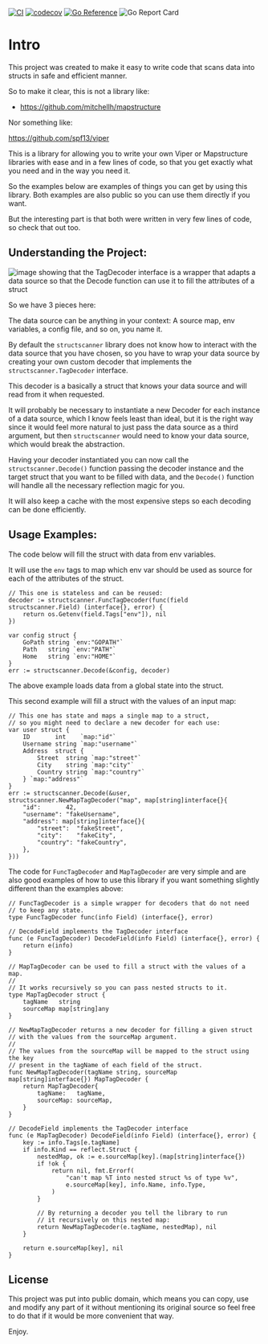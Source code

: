 [![CI](https://github.com/VinGarcia/structscanner/actions/workflows/ci.yml/badge.svg)](https://github.com/VinGarcia/structscanner/actions/workflows/ci.yml)
[![codecov](https://codecov.io/gh/VinGarcia/structscanner/branch/master/graph/badge.svg?token=5CNJ867C66)](https://codecov.io/gh/VinGarcia/structscanner)
[![Go Reference](https://pkg.go.dev/badge/github.com/vingarcia/structscanner.svg)](https://pkg.go.dev/github.com/vingarcia/structscanner)
![Go Report Card](https://goreportcard.com/badge/github.com/vingarcia/structscanner)

# Intro

This project was created to make it easy to write code that
scans data into structs in safe and efficient manner.

So to make it clear, this is not a library like:

- https://github.com/mitchellh/mapstructure

Nor something like:

https://github.com/spf13/viper

This is a library for allowing you to write your own Viper
or Mapstructure libraries with ease and in a few lines of code,
so that you get exactly what you need and in the way you need it.

So the examples below are examples of things you can get by using
this library. Both examples are also public so you can use them
directly if you want.

But the interesting part is that both were written
in very few lines of code, so check that out too.

## Understanding the Project:

![image showing that the TagDecoder interface is a wrapper that
adapts a data source so that the Decode function can use it to fill
the attributes of a struct](docs/understanding-the-project.png)

So we have 3 pieces here:

The data source can be anything in your context: A source map,
env variables, a config file, and so on, you name it.

By default the `structscanner` library does not know how to interact
with the data source that you have chosen, so you have to wrap your
data source by creating your own custom decoder that implements
the `structscanner.TagDecoder` interface.

This decoder is a basically a struct that knows your data source
and will read from it when requested.

It will probably be necessary to instantiate a new Decoder for each
instance of a data source, which I know feels least than ideal, but
it is the right way since it would feel more natural to just pass
the data source as a third argument, but then `structscanner` would
need to know your data source, which would break the abstraction.

Having your decoder instantiated you can now call the `structscanner.Decode()`
function passing the decoder instance and the target struct that you want
to be filled with data, and the `Decode()` function will handle all the
necessary reflection magic for you.

It will also keep a cache with the most expensive steps so each decoding
can be done efficiently.

## Usage Examples:

The code below will fill the struct with data from env variables.

It will use the `env` tags to map which env var should be used
as source for each of the attributes of the struct.

```golang
// This one is stateless and can be reused:
decoder := structscanner.FuncTagDecoder(func(field structscanner.Field) (interface{}, error) {
	return os.Getenv(field.Tags["env"]), nil
})

var config struct {
	GoPath string `env:"GOPATH"`
	Path   string `env:"PATH"`
	Home   string `env:"HOME"`
}
err := structscanner.Decode(&config, decoder)
```

The above example loads data from a global state into the struct.

This second example will fill a struct with the values of an input map:

```golang
// This one has state and maps a single map to a struct,
// so you might need to declare a new decoder for each use:
var user struct {
	ID       int    `map:"id"`
	Username string `map:"username"`
	Address  struct {
		Street  string `map:"street"`
		City    string `map:"city"`
		Country string `map:"country"`
	} `map:"address"`
}
err := structscanner.Decode(&user, structscanner.NewMapTagDecoder("map", map[string]interface{}{
	"id":       42,
	"username": "fakeUsername",
	"address": map[string]interface{}{
		"street":  "fakeStreet",
		"city":    "fakeCity",
		"country": "fakeCountry",
	},
}))
```

The code for `FuncTagDecoder` and `MapTagDecoder` are very simple and are also good examples
of how to use this library if you want something slightly different than the examples above:

```golang
// FuncTagDecoder is a simple wrapper for decoders that do not need
// to keep any state.
type FuncTagDecoder func(info Field) (interface{}, error)

// DecodeField implements the TagDecoder interface
func (e FuncTagDecoder) DecodeField(info Field) (interface{}, error) {
	return e(info)
}

// MapTagDecoder can be used to fill a struct with the values of a map.
//
// It works recursively so you can pass nested structs to it.
type MapTagDecoder struct {
	tagName   string
	sourceMap map[string]any
}

// NewMapTagDecoder returns a new decoder for filling a given struct
// with the values from the sourceMap argument.
//
// The values from the sourceMap will be mapped to the struct using the key
// present in the tagName of each field of the struct.
func NewMapTagDecoder(tagName string, sourceMap map[string]interface{}) MapTagDecoder {
	return MapTagDecoder{
		tagName:   tagName,
		sourceMap: sourceMap,
	}
}

// DecodeField implements the TagDecoder interface
func (e MapTagDecoder) DecodeField(info Field) (interface{}, error) {
	key := info.Tags[e.tagName]
	if info.Kind == reflect.Struct {
		nestedMap, ok := e.sourceMap[key].(map[string]interface{})
		if !ok {
			return nil, fmt.Errorf(
				"can't map %T into nested struct %s of type %v",
				e.sourceMap[key], info.Name, info.Type,
			)
		}

		// By returning a decoder you tell the library to run
		// it recursively on this nested map:
		return NewMapTagDecoder(e.tagName, nestedMap), nil
	}

	return e.sourceMap[key], nil
}
```

## License

This project was put into public domain, which means you can copy, use and modify
any part of it without mentioning its original source so feel free to do that
if it would be more convenient that way.

Enjoy.
